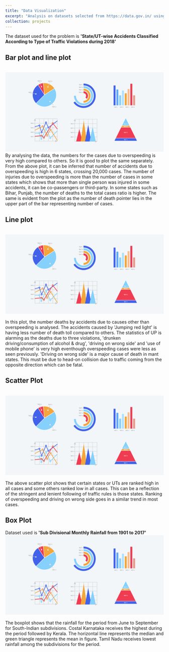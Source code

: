 ```yaml
---
title: "Data Visualization"
excerpt: "Analysis on datasets selected from https://data.gov.in/ using different visualization tools <br/><img src='/images/data_vis.png'>"
collection: projects
---
```


The dataset used for the problem is **'State/UT-wise Accidents Classified According to Type of Traffic Violations during 2018'**

## Bar plot and line plot 
<br/><img src='/images/data_vis.png'>
By analysing the data, the numbers for the cases due to overspeeding is very high compared to others. So it is good to plot the same separately. From the above plot, it can be inferred that number of accidents due to overspeeding is high in 6 states, crossing 20,000 cases. The number of injuries due to overspeeding is more than the number of cases in some states which shows that more than single person was injured in some accidents, it can be co-passengers or third-party. In some states such as Bihar, Punjab, the number of deaths to the total cases ratio is higher. The same is evident from the plot as the number of death pointer lies in the upper part of the bar representing number of cases.  

## Line plot 
<br/><img src='/images/data_vis.png'>

In this plot, the number deaths by accidents due to causes other than overspeeding is analysed. The accidents caused by 'Jumping red light' is having less number of death toll compared to others. The statistics of UP is alarming as the deaths due to three violations, 'drunken driving/consumption of alcohol & drug', 'driving on wrong side' and 'use of mobile phone' is very high eventhough overspeeding cases were less as seen previously. 'Driving on wrong side' is a major cause of death in mant states. This must be due to head-on collision due to traffic coming from the opposite direction which can be fatal.

## Scatter Plot
<br/><img src='/images/data_vis.png'>

The above scatter plot shows that certain states or UTs are ranked high in all cases and some others ranked low in all cases. This can be a reflection of the stringent and lenient following of traffic rules is those states. Ranking of overspeeding and driving on wrong side goes in a similar trend in most cases.

## Box Plot
Dataset used is **'Sub Divisional Monthly Rainfall from 1901 to 2017'**
<br/><img src='/images/data_vis.png'>

The boxplot shows that the rainfall for the period from June to September for South-Indian subdivisions. Costal Karnataka receives the highest during the period followed by Kerala. The horizontal line represents the median and green triangle represents the mean in figure. Tamil Nadu receives lowest rainfall among the subdivisions for the period.
